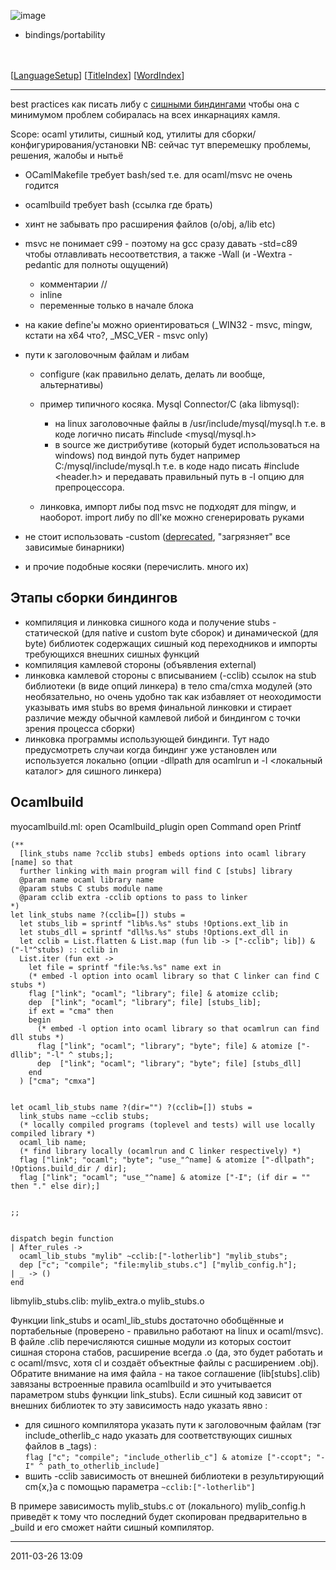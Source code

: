 ![image](logo.png)
-   bindings/portability

\
\
 [[LanguageSetup](LanguageSetup.html)] [[TitleIndex](TitleIndex.html)]
[[WordIndex](WordIndex.html)]

* * * * *

best practices как писать либу с [сишными
биндингами](camlunity.ru/bindings.html) чтобы она с минимумом проблем
собиралась на всех инкарнациях камля.

Scope: ocaml утилиты, сишный код, утилиты для
сборки/конфигурирования/установки NB: сейчас тут вперемешку проблемы,
решения, жалобы и нытьё

-   OCamlMakefile требует bash/sed т.е. для ocaml/msvc не очень годится
-   ocamlbuild требует bash (ссылка где брать)
-   хинт не забывать про расширения файлов (o/obj, a/lib etc)
-   msvc не понимает c99 - поэтому на gcc сразу давать -std=c89 чтобы
    отлавливать несоответствия, а также -Wall (и -Wextra -pedantic для
    полноты ощущений)
    -   комментарии //
    -   inline
    -   переменные только в начале блока

-   на какие define'ы можно ориентироваться (\_WIN32 - msvc, mingw,
    кстати на x64 что?, \_MSC\_VER - msvc only)
-   пути к заголовочным файлам и либам
    -   configure (как правильно делать, делать ли вообще, альтернативы)
    -   пример типичного косяка. Mysql Connector/C (aka libmysql):
        -   на linux заголовочные файлы в /usr/include/mysql/mysql.h
            т.е. в коде логично писать \#include <mysql/mysql.h\>
        -   в source же дистрибутиве (который будет использоваться на
            windows) под виндой путь будет например
            C:/mysql/include/mysql.h т.е. в коде надо писать \#include
            <header.h\> и передавать правильный путь в -I опцию для
            препроцессора.

    -   линковка, импорт либы под msvc не подходят для mingw, и
        наоборот. import либу по dll'ке можно сгенерировать руками

-   не стоит использовать -custom
    ([deprecated](http://bugs.debian.org/cgi-bin/bugreport.cgi?bug=256900#49),
    "загрязняет" все зависимые бинарники)
-   и прочие подобные косяки (перечислить. много их)

## Этапы сборки биндингов

-   компиляция и линковка сишного кода и получение stubs - статической
    (для native и custom byte сборок) и динамической (для byte)
    библиотек содержащих сишный код переходников и импорты требующихся
    внешних сишных функций
-   компиляция камлевой стороны (объявления external)
-   линковка камлевой стороны с вписыванием (-cclib) ссылок на stub
    библиотеки (в виде опций линкера) в тело cma/cmxa модулей (это
    необязательно, но очень удобно так как избавляет от неоходимости
    указывать имя stubs во время финальной линковки и стирает различие
    между обычной камлевой либой и биндингом с точки зрения процесса
    сборки)
-   линковка программы использующей биндинги. Тут надо предусмотреть
    случаи когда биндинг уже установлен или используется локально (опции
    -dllpath для ocamlrun и -I <локальный каталог\> для сишного линкера)

## Ocamlbuild

myocamlbuild.ml:
    open Ocamlbuild_plugin
    open Command
    open Printf


    (**
      [link_stubs name ?cclib stubs] embeds options into ocaml library [name] so that
      further linking with main program will find C [stubs] library
      @param name ocaml library name
      @param stubs C stubs module name 
      @param cclib extra -cclib options to pass to linker
    *)
    let link_stubs name ?(cclib=[]) stubs =
      let stubs_lib = sprintf "lib%s.%s" stubs !Options.ext_lib in
      let stubs_dll = sprintf "dll%s.%s" stubs !Options.ext_dll in
      let cclib = List.flatten & List.map (fun lib -> ["-cclib"; lib]) & ("-l"^stubs) :: cclib in
      List.iter (fun ext ->
        let file = sprintf "file:%s.%s" name ext in
        (* embed -l option into ocaml library so that C linker can find C stubs *)
        flag ["link"; "ocaml"; "library"; file] & atomize cclib;
        dep  ["link"; "ocaml"; "library"; file] [stubs_lib];
        if ext = "cma" then
        begin
          (* embed -l option into ocaml library so that ocamlrun can find dll stubs *)
          flag ["link"; "ocaml"; "library"; "byte"; file] & atomize ["-dllib"; "-l" ^ stubs;];
          dep  ["link"; "ocaml"; "library"; "byte"; file] [stubs_dll]
        end
      ) ["cma"; "cmxa"]


    let ocaml_lib_stubs name ?(dir="") ?(cclib=[]) stubs =
      link_stubs name ~cclib stubs;
      (* locally compiled programs (toplevel and tests) will use locally compiled library *)
      ocaml_lib name;
      (* find library locally (ocamlrun and C linker respectively) *)
      flag ["link"; "ocaml"; "byte"; "use_"^name] & atomize ["-dllpath"; !Options.build_dir / dir];
      flag ["link"; "ocaml"; "use_"^name] & atomize ["-I"; (if dir = "" then "." else dir);]


    ;;


    dispatch begin function
    | After_rules ->
      ocaml_lib_stubs "mylib" ~cclib:["-lotherlib"] "mylib_stubs";
      dep ["c"; "compile"; "file:mylib_stubs.c"] ["mylib_config.h"];
    | _ -> ()
    end

libmylib\_stubs.clib:
    mylib_extra.o
    mylib_stubs.o

Функции link\_stubs и ocaml\_lib\_stubs достаточно обобщённые и
портабельные (проверено - правильно работают на linux и ocaml/msvc). В
файле .clib перечисляются сишные модули из которых состоит сишная
сторона стабов, расширение всегда .o (да, это будет работать и с
ocaml/msvc, хотя cl и создаёт объектные файлы с расширением .obj).
Обратите внимание на имя файла - на такое соглашение (lib[stubs].clib)
завязаны встроенные правила ocamlbuild и это учитывается параметром
stubs функции link\_stubs). Если сишный код зависит от внешних библиотек
то эту зависимость надо указать явно :

-   для сишного компилятора указать пути к заголовочным файлам (тэг
    include\_otherlib\_c надо указать для соответствующих сишных файлов
    в \_tags) :
    `flag ["c"; "compile"; "include_otherlib_c"] & atomize ["-ccopt"; "-I" ^ path_to_otherlib_include]`
-   вшить -cclib зависимость от внешней библиотеки в результирующий
    cm{x,}a с помощью параметра `~cclib:["-lotherlib"]`

В примере зависимость mylib\_stubs.c от (локального) mylib\_config.h
приведёт к тому что последний будет скопирован предварительно в \_build
и его сможет найти сишный компилятор.

* * * * *

2011-03-26 13:09

